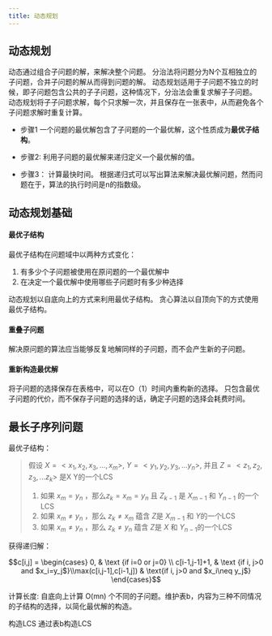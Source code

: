 ```yaml
---
title: 动态规划
---
```


## 动态规划
动态通过组合子问题的解，来解决整个问题。
分治法将问题分为N个互相独立的子问题，合并子问题的解从而得到问题的解。
动态规划适用于子问题不独立的时候，即子问题包含公共的子子问题，这种情况下，分治法会重复求解子子问题。
动态规划将子子问题求解，每个只求解一次，并且保存在一张表中，从而避免各个子问题求解时重复计算。

+ 步骤1
一个问题的最优解包含了子问题的一个最优解，这个性质成为**最优子结构**。

+ 步骤2:
利用子问题的最优解来递归定义一个最优解的值。

+ 步骤3：
计算最快时间。
根据递归式可以写出算法来解决最优解问题，然而问题在于，算法的执行时间是n的指数级。

## 动态规划基础
#### 最优子结构
最优子结构在问题域中以两种方式变化：
1. 有多少个子问题被使用在原问题的一个最优解中
2. 在决定一个最优解中使用哪些子问题时有多少种选择

动态规划以自底向上的方式来利用最优子结构。
贪心算法以自顶向下的方式使用最优子结构。

#### 重叠子问题
解决原问题的算法应当能够反复地解同样的子问题，而不会产生新的子问题。

#### 重新构造最优解
将子问题的选择保存在表格中，可以在O（1）时间内重构新的选择。
只包含最优子问题的代价，而不保存子问题的选择的话，确定子问题的选择会耗费时间。

## 最长子序列问题
最优子结构：
> 假设 $X = <x_1 ,x_2,x_3,...,x_m>$, $Y =<y_1,y_2,y_3,...y_n>$, 并且 $Z=<z_1,z_2,z_3,...z_k>$ 是X Y的一个LCS
> 1. 如果 $x_m=y_n$ ，那么$z_k=x_m=y_n$ 且 $Z_{k-1}$ 是 $X_{m-1}$ 和 $Y_{n-1}$ 的一个LCS
> 2. 如果 $x_m\neq y_n$ ，那么 $z_k\neq x_m$ 蕴含 $Z$是 $X_{m-1}$ 和 $Y$的一个LCS
> 3. 如果 $x_m\neq y_n$ ，那么 $z_k\neq y_n$ 蕴含 $Z$是 $X$ 和 $Y_{n-1}$的一个LCS

获得递归解：

$$c[i,j] = \begin{cases} 0, & \text {if i=0 or j=0} \\ c[i-1,j-1]+1, & \text {if i, j>0 and $x_i=y_j$}\\max(c[i,j-1],c[i-1,j]) & \text{if i, j>0 and $x_i\neq y_j$} \end{cases}$$

计算长度:
自底向上计算 O(mn) 个不同的子问题。维护表b，内容为三种不同情况的子结构的选择，以简化最优解的构造。

构造LCS
通过表b构造LCS
